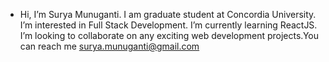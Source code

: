 - Hi, I’m Surya Munuganti. I am graduate student at Concordia University. I’m interested in Full Stack Development. I’m currently learning ReactJS. I’m looking to collaborate on any exciting web development projects.You can reach me surya.munuganti@gmail.com


